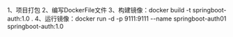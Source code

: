 1、项目打包
2、编写DockerFile文件
3、构建镜像：docker build -t springboot-auth:1.0 .
4、运行镜像：docker run -d -p 9111:9111 --name springboot-auth01 springboot-auth:1.0